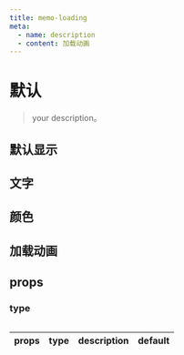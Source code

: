 ```yaml
---
title: memo-loading
meta:
  - name: description
  - content: 加载动画
---
```


# 默认
> your description。
<script setup lang="ts">
  import {demo1,demo2,demo3,demo4,path} from "./index.ts";
</script>

## 默认显示
<CodeEditor :filePath="path" :value="demo1"/>


## 文字
<CodeEditor :filePath="path" :value="demo2"/>


## 颜色
<CodeEditor :filePath="path" :value="demo3"/>


## 加载动画
<CodeEditor :filePath="path" :value="demo4"/>



## props

### type
```ts

```

| props | type | description | default |
| ----- | ---- | ----------- | ------- |
